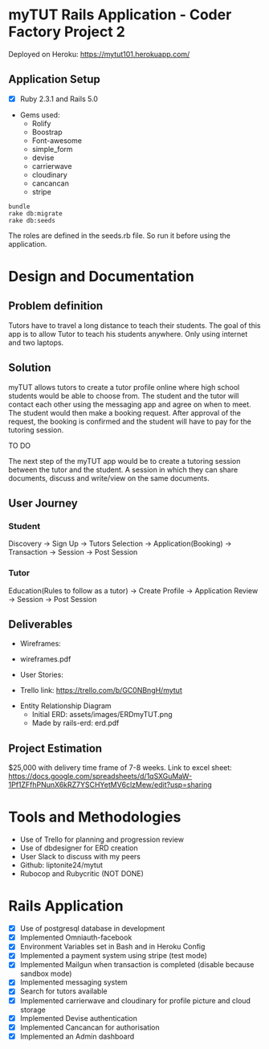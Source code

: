 # myTUT Rails Application - Coder Factory Project 2

Deployed on Heroku:
https://mytut101.herokuapp.com/

## Application Setup

- [x] Ruby 2.3.1 and Rails 5.0
- Gems used:
  * Rolify
  * Boostrap
  * Font-awesome
  * simple_form
  * devise
  * carrierwave
  * cloudinary
  * cancancan
  * stripe

```
bundle
rake db:migrate
rake db:seeds
```
The roles are defined in the seeds.rb file. So run it before using the application.

# Design and Documentation

## Problem definition

Tutors have to travel a long distance to teach their students.
The goal of this app is to allow Tutor to teach his students anywhere. Only
using internet and two laptops.

## Solution

myTUT allows tutors to create a tutor profile online where high school students
would be able to choose from. The student and the tutor will contact each other
using the messaging app and agree on when to meet. The student would then make
a booking request. After approval of the request, the booking is confirmed and
the student will have to pay for the tutoring session.

TO DO

The next step of the myTUT app would be to create a tutoring session between the
tutor and the student. A session in which they can share documents, discuss and
write/view on the same documents.

## User Journey

### Student

Discovery -> Sign Up -> Tutors Selection -> Application(Booking) -> Transaction
-> Session -> Post Session

### Tutor

Education(Rules to follow as a tutor) -> Create Profile -> Application Review
-> Session -> Post Session

## Deliverables

- Wireframes:
* wireframes.pdf

- User Stories:
* Trello link: https://trello.com/b/GC0NBngH/mytut

- Entity Relationship Diagram
  * Initial ERD: assets/images/ERDmyTUT.png
  * Made by rails-erd: erd.pdf

## Project Estimation

$25,000 with delivery time frame of 7-8 weeks.
Link to excel sheet: https://docs.google.com/spreadsheets/d/1qSXGuMaW-1Pf1ZFfhPNunX6kRZ7YSCHYetMV6clzMew/edit?usp=sharing

# Tools and Methodologies

* Use of Trello for planning and progression review
* Use of dbdesigner for ERD creation
* User Slack to discuss with my peers
* Github: liptonite24/mytut
* Rubocop and Rubycritic (NOT DONE)

# Rails Application

- [x] Use of postgresql database in development
- [x] Implemented Omniauth-facebook
- [x] Environment Variables set in Bash and in Heroku Config
- [x] Implemented a payment system using stripe (test mode)
- [x] Implemented Mailgun when transaction is completed (disable because sandbox mode)
- [x] Implemented messaging system
- [x] Search for tutors available
- [x] Implemented carrierwave and cloudinary for profile picture and cloud storage
- [x] Implemented Devise authentication
- [x] Implemented Cancancan for authorisation
- [x] Implemented an Admin dashboard
